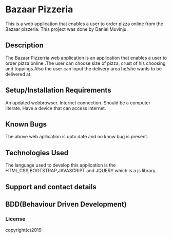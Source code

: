 # Bazaar Pizzeria
This is a web application that enables a user to order pizza online from the Bazaar pizzeria.
This project was done by Daniel Muvinju.  
## Description
The Bazaar Pizzerria web application is an application that enables a user to order pizza online .The user can choose size of pizza, crust of his choosing and toppings.Also the user can input the delivery area he/she wants to be delivered at. 

## Setup/Installation Requirements
An updated webbrowser.
Internet connection.
Should be a computer literate.
Have a device that can access internet.
                                  

## Known Bugs
The above web apllication is upto date and no know bug is present.
 
## Technologies Used
The language used to develop this application is the HTML,CSS,BOOTSTRAP,JAVASCRIPT and JQUERY which is a js library.. 
## Support and contact details

## BDD(Behaviour Driven Development)

### License

copyright(c)2019